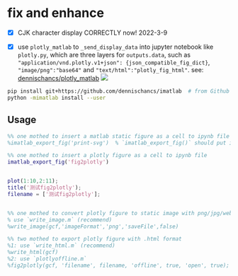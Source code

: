 # fix and enhance
- [x] CJK character display CORRECTLY now! 2022-3-9
- [x] use `plotly_matlab` to `_send_display_data` into jupyter notebook like `plotly.py`, which are three layers for `outputs.data`, such as `"application/vnd.plotly.v1+json": {json_compatible_fig_dict}`, `"image/png":"base64"` and `"text/html":"plotly_fig_html"`. see: [dennischancs/plotly_matlab](https://github.com/dennischancs/plotly_matlab) ![](https://images.weserv.nl?url=https://raw.githubusercontent.com/dennischancs/pic/main/img/202203120246485.png)


```bash
pip install git+https://github.com/dennischancs/imatlab  # from Github
python -mimatlab install --user
```

## Usage 

```matlab
%% one mothed to insert a matlab static figure as a cell to ipynb file
%imatlab_export_fig('print-svg')  % `imatlab_export_fig()` should put it first to prevent matlab_figure windows popup

%% one mothed to insert a plotly figure as a cell to ipynb file
imatlab_export_fig('fig2plotly')


plot(1:10,2:11);
title('测试fig2plotly');
filename = ['测试fig2plotly'];


%% one mothed to convert plotly figure to static image with png/jpg/webp/svg/pdf formats
% use `write_image.m` (recommend)
%write_image(gcf,'imageFormat','png','saveFile',false)

%% two mothed to export plotly figure with .html format
%1: use `write_html.m` (recommend)
%write_html(gcf)
%2: use `plotlyoffline.m`
%fig2plotly(gcf, 'filename', filename, 'offline', true, 'open', true);
```